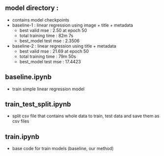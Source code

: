 ## model directory :

-   contains model checkpoints
-   baseline-1 : linear regression using image + title + metadata
    -   best valid mse : 2.50 at epoch 50
    -   total training time : 82m 7s
    -   best_model test mse : 2.3506
-   baseline-2 : linear regression using title + metadata
    -   best valid mse : 21.69 at epoch 50
    -   total training time : 79m 50s
    -   best_model test mse : 17.4423

## baseline.ipynb

-   train simple linear regression model

## train_test_split.ipynb

-   split csv file that contains whole data to train, test data and save them as csv files

## train.ipynb

-   base code for train models (baseline, our method)
